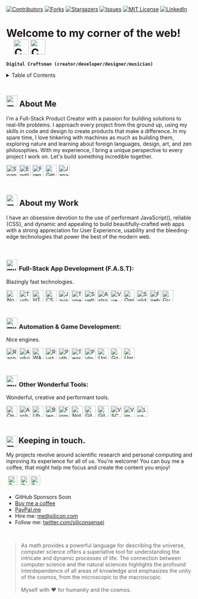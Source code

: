 <a name="readme-top"></a>
[![Contributors][contributors-shield]][contributors-url]
[![Forks][forks-shield]][forks-url]
[![Stargazers][stars-shield]][stars-url]
[![Issues][issues-shield]][issues-url]
[![MIT License][license-shield]][license-url]
[![LinkedIn][linkedin-shield]][linkedin-url]

<!-- Header -->
# Welcome to my corner of the web! <img alt="Colombia" align="center" height="40px" style="margin-left:20px;" src="https://api.iconify.design/twemoji/flag-colombia.svg" /><img alt="Coffee" align="center" height="40px" style="margin-left:5px;" src="https://api.iconify.design/noto/flying-saucer.svg" />
**`Digital Craftsman (creator/developer/designer/musician)`**

<!-- Table of Contents -->
<details>
  <summary>Table of Contents</summary>
  <ol>
    <li>
      <a href="#about-the-project">About The Project</a>
      <ul>
        <li><a href="#built-with">Built With</a></li>
      </ul>
    </li>
    <li>
      <a href="#getting-started">Getting Started</a>
      <ul>
        <li><a href="#prerequisites">Prerequisites</a></li>
        <li><a href="#installation">Installation</a></li>
      </ul>
    </li>
    <li><a href="#usage">Usage</a></li>
    <li><a href="#roadmap">Roadmap</a></li>
    <li><a href="#contributing">Contributing</a></li>
    <li><a href="#license">License</a></li>
    <li><a href="#contact">Contact</a></li>
    <li><a href="#acknowledgments">Acknowledgments</a></li>
  </ol>
</details>

<br/>

<h2><img alt="my-work" height="30px" src="https://api.iconify.design/emojione-v1/old-personal-computer.svg" /> About Me</h2>

I'm a Full-Stack Product Creator with a passion for building solutions to real-life problems. I approach every project from the ground up, using my skills in code and design to create products that make a difference. In my spare time, I love tinkering with machines as much as building them, exploring nature and learning about foreign languages, design, art, and zen philosophies. With my experience, I bring a unique perspective to every project I work on. Let's build something incredible together.

<img alt="Spanish" align="left" height="30px" style="margin-right:5px;" src="https://api.iconify.design/twemoji/flag-spain.svg" />
<img alt="English" align="left" height="30px" style="margin-right:5px;" src="https://api.iconify.design/twemoji/flag-united-kingdom.svg" />
<img alt="French" align="left" height="30px" style="margin-right:5px;" src="https://api.iconify.design/twemoji/flag-france.svg" />
<img alt="German" align="left" height="30px" style="margin-right:5px;" src="https://api.iconify.design/twemoji/flag-germany.svg" />
<img alt="Japanese" align="left" height="30px" src="https://api.iconify.design/twemoji/flag-japan.svg" />

<br/><br/><br/>

<h2><img alt="my-work" height="30px" src="https://api.iconify.design/emojione-v1/old-personal-computer.svg" /> About my Work</h2>

I have an obsessive devotion to the use of performant JavaScript(), reliable {CSS}, and dynamic and appealing <HTML> to build beautifully-crafted web apps with a strong appreciation for User Experience, usability and the bleeding-edge technologies that power the best of the modern web.

<br/>

<h3><img alt="my-work" height="30px" src="https://api.iconify.design/noto/fire.svg" /> Full-Stack App Development (F.A.S.T):</h3>

Blazingly fast technologies.

<img alt="NodeJS" align="left" height="30px" style="margin-right:5px;" src="https://api.iconify.design/logos/nodejs-icon.svg" />
<img alt="Turborepo" align="left" height="30px" style="margin-right:5px;" src="https://api.iconify.design/logos/turborepo-icon.svg"/>
<img alt="HTML" align="left" height="30px" style="margin-right:5px;" src="https://api.iconify.design/vscode-icons/file-type-html.svg" />
<img alt="CSS" align="left" height="30px" style="margin-right:5px;" src="https://api.iconify.design/vscode-icons/file-type-css.svg" />
<img alt="JavaScript" align="left" height="30px" style="margin-right:5px;" src="https://api.iconify.design/logos/javascript.svg" />
<img alt="TypeScript" align="left" height="30px" style="margin-right:5px;" src="https://api.iconify.design/logos/typescript-icon.svg" />
<img alt="Svelte" align="left" height="30px" style="margin-right:5px;" src="https://api.iconify.design/logos/svelte-icon.svg" />
<img alt="Astro" align="left" height="30px" style="margin-right:5px;" src="https://api.iconify.design/logos/astro-icon.svg"/>
<img alt="Vue" align="left" height="30px" style="margin-right:5px;" src="https://api.iconify.design/logos/vue.svg"/>
<img alt="Qwik" align="left" height="30px" style="margin-right:5px;" src="https://api.iconify.design/logos/qwik.svg" />
<img alt="Solid" align="left" height="30px" style="margin-right:5px;" src="https://api.iconify.design/logos/solidjs-icon.svg"/>
<img alt="Firebase" align="left" height="30px" src="https://api.iconify.design/logos/firebase.svg"/>
<img alt="GunDB" align="left" height="30px" src="https://api.iconify.design/logos/gunjs.svg"/>

<br/><br/><br/>

<h3><img alt="my-work" height="30px" src="https://api.iconify.design/emojione-v1/old-personal-computer.svg" /> Automation & Game Development:</h3>

Nice engines.

<img alt="RaspberryPi" align="left" height="30px" style="margin-right:5px;" src="https://api.iconify.design/logos/raspberry-pi.svg"/>
<img alt="Arduino" align="left" height="30px" style="margin-right:5px;" src="https://api.iconify.design/logos/arduino.svg"/>
<img alt="WASM" align="left" height="30px" style="margin-right:5px;" src="https://api.iconify.design/logos/webassembly.svg" />
<img alt="Rust" align="left" height="30px" style="margin-right:5px;" src="https://api.iconify.design/logos/rust.svg" />
<img alt="Python" align="left" height="30px" style="margin-right:5px;" src="https://api.iconify.design/logos/python.svg" />
<img alt="TensorFlow" align="left" height="30px" style="margin-right:5px;" src="https://api.iconify.design/logos/tensorflow.svg"/>
<img alt="Pytorch" align="left" height="30px" style="margin-right:5px;" src="https://api.iconify.design/logos/pytorch-icon.svg"/>
<img alt="Unity" align="left" height="30px" style="margin-right:5px;" src="https://api.iconify.design/logos/unity.svg"/>
<img alt="Godot" align="left" height="30px" style="margin-right:5px;" src="https://api.iconify.design/logos/godot-icon.svg"/>
<img alt="Unreal" align="left" height="30px" src="https://api.iconify.design/logos/unrealengine-icon.svg"/>

<br/><br/><br/>

<h3><img alt="my-work" height="30px" src="https://api.iconify.design/emojione-v1/old-personal-computer.svg" /> Other Wonderful Tools:</h3>

Wonderful, creative and performant tools.

<img alt="OpenAI" align="left" height="30px" style="margin-right:5px;" src="https://api.iconify.design/logos/openai-icon.svg" />
<img alt="ArchLinux" align="left" height="30px" style="margin-right:5px;" src="https://api.iconify.design/logos/archlinux.svg" />
<img alt="Ubuntu" align="left" height="30px" style="margin-right:5px;" src="https://api.iconify.design/logos/ubuntu.svg" />
<img alt="Blender" align="left" height="30px" style="margin-right:5px;" src="https://api.iconify.design/logos/blender.svg" />
<img alt="Figma" align="left" height="30px" style="margin-right:5px;" src="https://api.iconify.design/logos/figma.svg" />
<img alt="Notion" align="left" height="30px" style="margin-right:5px;" src="https://api.iconify.design/logos/notion-icon.svg" />
<img alt="Git" align="left" height="30px" style="margin-right:5px;" src="https://api.iconify.design/logos/git-icon.svg" />
<img alt="GitHub" align="left" height="30px" style="margin-right:5px;" src="https://api.iconify.design/logos/github-octocat.svg" />
<img alt="VSCode" align="left" height="30px" style="margin-right:5px;" src="https://api.iconify.design/vscode-icons/file-type-vscode.svg" />
<img alt="Vim" align="left" height="30px" style="margin-right:5px;" src="https://api.iconify.design/logos/vim.svg" />
<img alt="Lua" align="left" height="30px" src="https://api.iconify.design/logos/lua.svg" />

<br/><br/><br/>

## <img align="left" alt="my-work" width="30px" src="https://api.iconify.design/twemoji/heart-with-ribbon.svg" /> Keeping in touch.

My projects revolve around scientific research and personal computing and inproving its experience for all of us. You're welcome! You can buy me a coffee, that might help me focus and create the content you enjoy!

<img alt="PayPal" align="left" height="25px" style="margin-left:5px;" src="https://api.iconify.design/logos/paypal.svg"/>
<img alt="Gmail" align="left" height="25px" style="margin-left:5px;" src="https://api.iconify.design/logos/google-gmail.svg"/>
<img alt="Twitter" align="left" height="25px" src="https://api.iconify.design/logos/twitter.svg"/>

<br/><br/>

- GitHub Sponsors Soon
- [Buy me a coffee](https://www.buymeacoffee.com/)
- [PayPal.me](https://www.paypal.com/paypalme)
- Hire me: me@silicon.com
- Follow me: [twitter.com/siliconsensei](https://twitter.com/siliconsensei)

<br/>

> As math provides a powerful language for describing the universe, computer science offers a superlative tool for understanding the intricate and dynamic processes of life. The connection between computer science and the natural sciences highlights the profound interdependence of all areas of knowledge and emphasizes the unity of the cosmos, from the microscopic to the macroscopic.
> <br><br>
> Myself with ❤️ for humanity and the cosmos.

<!-- MARKDOWN LINKS & IMAGES -->
[contributors-shield]: https://img.shields.io/github/contributors/othneildrew/Best-README-Template.svg?style=for-the-badge
[contributors-url]: https://github.com/othneildrew/Best-README-Template/graphs/contributors
[forks-shield]: https://img.shields.io/github/forks/othneildrew/Best-README-Template.svg?style=for-the-badge
[forks-url]: https://github.com/othneildrew/Best-README-Template/network/members
[stars-shield]: https://img.shields.io/github/stars/othneildrew/Best-README-Template.svg?style=for-the-badge
[stars-url]: https://github.com/othneildrew/Best-README-Template/stargazers
[issues-shield]: https://img.shields.io/github/issues/othneildrew/Best-README-Template.svg?style=for-the-badge
[issues-url]: https://github.com/othneildrew/Best-README-Template/issues
[license-shield]: https://img.shields.io/github/license/othneildrew/Best-README-Template.svg?style=for-the-badge
[license-url]: https://github.com/othneildrew/Best-README-Template/blob/master/LICENSE.txt
[linkedin-shield]: https://img.shields.io/badge/-LinkedIn-black.svg?style=for-the-badge&logo=linkedin&colorB=555
[linkedin-url]: https://linkedin.com/in/othneildrew
